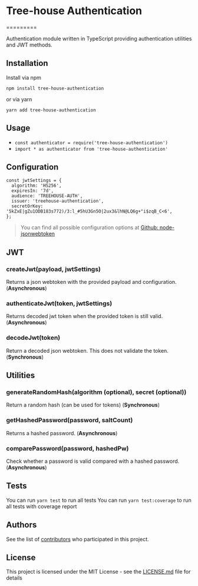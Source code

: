 # Tree-house Authentication
=========

Authentication module written in TypeScript providing authentication utilities and JWT methods.

## Installation

Install via npm

```
npm install tree-house-authentication
```

or via yarn

```
yarn add tree-house-authentication
```

## Usage

- `const authenticator = require('tree-house-authentication')`
- `import * as authenticator from 'tree-house-authentication'`

## Configuration
```
const jwtSettings = {
  algorithm: 'HS256',
  expiresIn: '7d',
  audience: 'TREEHOUSE-AUTH',
  issuer: 'treehouse-authentication',
  secretOrKey: '5kZxE|gZu1ODB183s772)/3:l_#5hU3Gn5O|2ux3&lhN@LQ6g+"i$zqB_C<6',
};
```
> You can find all possible configuration options at [Github: node-jsonwebtoken](https://github.com/auth0/node-jsonwebtoken)

## JWT
### createJwt(payload, jwtSettings)
Returns a json webtoken with the provided payload and configuration. (**Asynchronous**)

### authenticateJwt(token, jwtSettings)
Returns decoded jwt token when the provided token is still valid. (**Asynchronous**)

### decodeJwt(token)
Return a decoded json webtoken. This does not validate the token. (**Synchronous**)

## Utilities
### generateRandomHash(algorithm (optional), secret (optional))
Return a random hash (can be used for tokens) (**Synchronous**)

### getHashedPassword(password, saltCount)
Returns a hashed password. (**Asynchronous**)

### comparePassword(password, hashedPw)
Check whether a password is valid compared with a hashed password. (**Asynchronous**)

## Tests

  You can run `yarn test` to run all tests
  You can run `yarn test:coverage` to run all tests with coverage report
  
## Authors

See the list of [contributors](https://github.com/icapps/tree-house-authentication/contributors) who participated in this project.

## License

This project is licensed under the MIT License - see the [LICENSE.md](LICENSE.md) file for details
